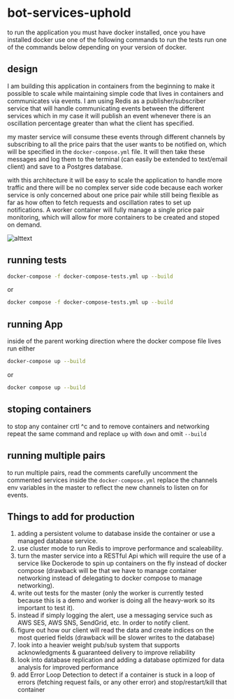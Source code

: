 
# bot-services-uphold

to run the application you must have docker installed, once you have installed docker use one of the following commands to run the tests 
run one of the commands below depending on your version of docker.

## design 
I am building this application in containers from the beginning to make it possible to scale while maintaining simple code that lives in containers and communicates via events. 
I am using Redis as a publisher/subscriber service that will handle communicating events between the different services which in my case it will publish an event whenever there is an oscillation percentage greater than what the client has specified.

my master service will consume these events through different channels by subscribing to all the price pairs that the user wants to be notified on, which will be specified in the ```docker-compose.yml``` file. It will then take these messages and log them to the terminal (can easily be extended to text/email client) and save to a Postgres database. 

with this architecture it will be easy to scale the application to handle more traffic and there will be no complex server side code  because each worker service is only concerned about one price pair while still being flexible as far as how often to fetch requests and oscillation rates to set up notifications. A worker container will fully manage a single price pair monitoring, which will allow for more containers to be created and stoped on demand. 


![alttext](https://i.ibb.co/p1z6tsn/bot-infra.png)

## running tests

```bash
docker-compose -f docker-compose-tests.yml up --build
```
or 
```bash
docker compose -f docker-compose-tests.yml up --build
```


## running App
inside of the parent working direction where the docker compose file lives run either

```bash
docker-compose up --build
```
or 
```bash
docker compose up --build
```

## stoping containers 
to stop any container crtl ^c and to remove containers and networking  repeat the same command and replace ```up``` with ```down``` and omit ```--build```

## running multiple pairs 
to run multiple pairs, read the comments carefully uncomment the commented services inside the ```docker-compose.yml``` replace the channels env variables in the master to reflect the new channels to listen on for events. 

## Things to add for production

1. adding a persistent volume to database inside the container or use a managed database service. 
2. use cluster mode to run Redis to improve performance and scaleability.
3. turn the master service into a RESTful Api which will require the use of a service like Dockerode to spin up containers on the fly instead of docker compose (drawback will be that we have to manage container networking instead of delegating to docker compose to manage networking).
4. write out tests for the master (only the worker is currently tested because this is a demo and worker is doing all the heavy-work so its important to test it).
5. instead if simply logging the alert, use a messaging service such as AWS SES, AWS SNS, SendGrid, etc. In order to notify client. 
6. figure out how our client will read the data and create indices on the most queried fields (drawback will be slower writes to the database)
7. look into a heavier weight pub/sub system that supports acknowledgments & guaranteed delivery to improve reliability
8. look into database replication and adding a database optimized for data analysis for improved performance
9. add Error Loop Detection to detect if a container is stuck in a loop of errors (fetching request fails, or any other error) and stop/restart/kill that container
